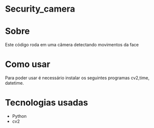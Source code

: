 # Security_camera
<h1>Sobre</h1>
<p>Este código roda em uma câmera detectando movimentos da face</p>
<!--  <img src="./github/salao.gif" alt="demo-web" height="425"> -->
<h1>Como usar</h1>
<p>Para poder usar é necessário instalar os seguintes programas cv2,time, datetime.</p>
<h1>Tecnologias usadas</h1>
 <ul>
 <li>Python</li>
 <li>cv2</li>
</ul>
